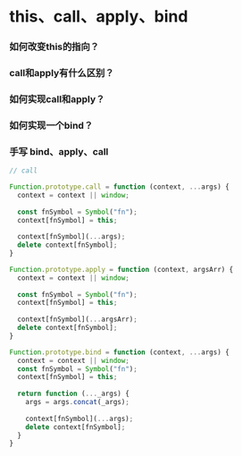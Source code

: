 # this、call、apply、bind

### 如何改变this的指向？

### call和apply有什么区别？

### 如何实现call和apply？

### 如何实现一个bind？



### 手写 bind、apply、call

```JavaScript
// call

Function.prototype.call = function (context, ...args) {
  context = context || window;
  
  const fnSymbol = Symbol("fn");
  context[fnSymbol] = this;
  
  context[fnSymbol](...args);
  delete context[fnSymbol];
}

```

```JavaScript
Function.prototype.apply = function (context, argsArr) {
  context = context || window;
  
  const fnSymbol = Symbol("fn");
  context[fnSymbol] = this;
  
  context[fnSymbol](...argsArr);
  delete context[fnSymbol];
}

```

```JavaScript
Function.prototype.bind = function (context, ...args) {
  context = context || window;
  const fnSymbol = Symbol("fn");
  context[fnSymbol] = this;
  
  return function (..._args) {
    args = args.concat(_args);
    
    context[fnSymbol](...args);
    delete context[fnSymbol];   
  }
}

```

